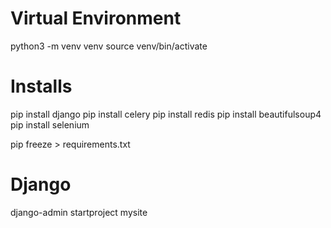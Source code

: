 # Virtual Environment

python3 -m venv venv
source venv/bin/activate

# Installs

pip install django
pip install celery
pip install redis
pip install beautifulsoup4
pip install selenium

pip freeze > requirements.txt

# Django

django-admin startproject mysite

```

```
